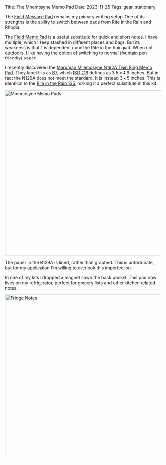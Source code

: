 Title: The Mnemosyne Memo Pad
Date: 2023-11-25
Tags: gear, stationary

The [Field Message Pad](/2012/11/field-message-pad/) remains my primary writing setup. One of its strengths is the ability to switch between pads from Rite in the Rain and Rhodia.

The [Field Memo Pad](/2019/12/field-memo-pad/) is a useful substitute for quick and short notes. I have multiple, which I keep stashed in different places and bags. But its weakness is that it is dependent upon the Rite in the Rain pad. When not outdoors, I like having the option of switching to normal (fountain pen friendly) paper.

I recently discovered the [Maruman Mnemosyne N192A Twin Ring Memo Pad](https://www.jetpens.com/Maruman-Mnemosyne-N192A-Twin-Ring-Memo-Pad-Modified-B7-5-mm-Lined/pd/11412). They label this as [B7](https://papersizes.io/b/b7), which [ISO 216](https://en.wikipedia.org/wiki/ISO_216) defines as 3.5 x 4.9 inches. But in fact the N129A does not meet the standard. It is instead 3 x 5 inches. This is identical to the [Rite in the Rain 135](https://www.riteintherain.com/3x5-top-spiral-notebook), making it a perfect substitute in this kit.

<a href="https://www.flickr.com/photos/pigmonkey/53355404447/in/dateposted/" title="Mnemosyne Memo Pads"><img src="https://live.staticflickr.com/65535/53355404447_a91c130436_c.jpg" width="800" height="533" alt="Mnemosyne Memo Pads"/></a>

The paper in the N129A is lined, rather than graphed. This is unfortunate, but for my application I'm willing to overlook this imperfection.

In one of my kits I dropped a magnet down the back pocket. This pad now lives on my refrigerator, perfect for grocery lists and other kitchen related notes.

<a href="https://www.flickr.com/photos/pigmonkey/53356610239/in/dateposted/" title="Fridge Notes"><img src="https://live.staticflickr.com/65535/53356610239_7bf7cd2e86_c.jpg" width="800" height="533" alt="Fridge Notes"/></a>
